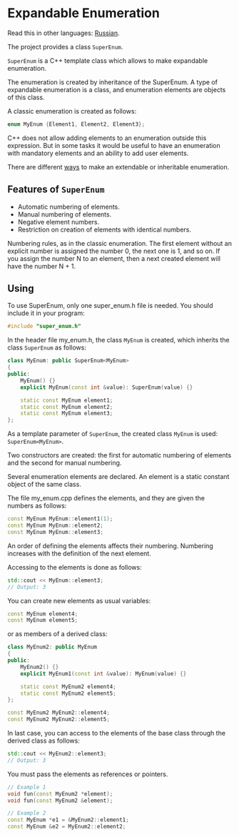# Expandable Enumeration

Read this in other languages: [Russian](README.ru.md).

The project provides a class ```SuperEnum```.

```SuperEnum``` is a C++ template class which allows to make expandable enumeration.

The enumeration is created by inheritance of the SuperEnum. A type of expandable enumeration is a class, and enumeration elements are objects of this class.

A classic enumeration is created as follows:

```cpp
enum MyEnum {Element1, Element2, Element3};
```

C++ does not allow adding elements to an enumeration outside this expression. But in some tasks it would be useful to have an enumeration with mandatory elements and an ability to add user elements.

There are different [ways](https://stackoverflow.com/questions/644629/base-enum-class-inheritance) to make an extendable or inheritable enumeration.

## Features of ```SuperEnum```

* Automatic numbering of elements.
* Manual numbering of elements.
* Negative element numbers.
* Restriction on creation of elements with identical numbers.

Numbering rules, as in the classic enumeration. The first element without an explicit number is assigned the number 0, the next one is 1, and so on. If you assign the number N to an element, then a next created element will have the number N + 1.

## Using

To use SuperEnum, only one super_enum.h file is needed. You should include it in your program:

```cpp
#include "super_enum.h"
```

In the header file my_enum.h, the class ```MyEnum``` is created, which inherits the class ```SuperEnum``` as follows:

```cpp
class MyEnum: public SuperEnum<MyEnum>
{
public:
    MyEnum() {}
    explicit MyEnum(const int &value): SuperEnum(value) {}

    static const MyEnum element1;
    static const MyEnum element2;
    static const MyEnum element3;
};
```

As a template parameter of ```SuperEnum```, the created class ```MyEnum``` is used: ```SuperEnum<MyEnum>```.

Two constructors are created: the first for automatic numbering of elements and the second for manual numbering.

Several enumeration elements are declared. An element is a static constant object of the same class.

The file my_enum.cpp defines the elements, and they are given the numbers as follows:

```cpp
const MyEnum MyEnum::element1(1);
const MyEnum MyEnum::element2;
const MyEnum MyEnum::element3;
```

An order of defining the elements affects their numbering. Numbering increases with the definition of the next element.

Accessing to the elements is done as follows:

```cpp
std::cout << MyEnum::element3;
// Output: 3
```

You can create new elements as usual variables:

``` cpp
const MyEnum element4;
const MyEnum element5;
```

or as members of a derived class:

```cpp
class MyEnum2: public MyEnum
{
public:
    MyEnum2() {}
    explicit MyEnum1(const int &value): MyEnum(value) {}

    static const MyEnum2 element4;
    static const MyEnum2 element5;
};

const MyEnum2 MyEnum2::element4;
const MyEnum2 MyEnum2::element5;
```

In last case, you can access to the elements of the base class through the derived class as follows:

```cpp
std::cout << MyEnum2::element3;
// Output: 3
```

You must pass the elements as references or pointers.

```cpp
// Example 1
void fun(const MyEnum2 *element);
void fun(const MyEnum2 &element);

// Example 2
const MyEnum *e1 = &MyEnum2::element1;
const MyEnum &e2 = MyEnum2::element2;
```

